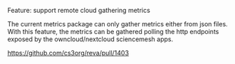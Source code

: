 Feature: support remote cloud gathering metrics

The current metrics package can only gather metrics either from
json files. With this feature, the metrics can be gathered polling
the http endpoints exposed by the owncloud/nextcloud sciencemesh apps.

https://github.com/cs3org/reva/pull/1403
